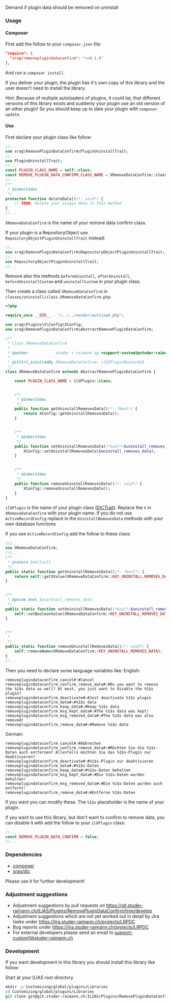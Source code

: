 Demand if plugin data should be removed on uninstall

### Usage

#### Composer
First add the follow to your `composer.json` file:
```json
"require": {
  "srag/removeplugindataconfirm": ">=0.1.0"
},
```

And run a `composer install`.

If you deliver your plugin, the plugin has it's own copy of this library and the user doesn't need to install the library.

Hint: Because of multiple autoloaders of plugins, it could be, that different versions of this library exists and suddenly your plugin use an old version of an other plugin! So you should keep up to date your plugin with `composer update`.

#### Use
First declare your plugin class like follow:
```php
//...
use srag\RemovePluginDataConfirm\PluginUninstallTrait;
//...
use PluginUninstallTrait;
//...
const PLUGIN_CLASS_NAME = self::class;
const REMOVE_PLUGIN_DATA_CONFIRM_CLASS_NAME = XRemoveDataConfirm::class;
//...
/**
 * @inheritdoc
 */
protected function deleteData()/*: void*/ {
	// TODO: Delete your plugin data in this method
}
//...
```
`XRemoveDataConfirm` is the name of your remove data confirm class.

If your plugin is a RepositoryObject use `RepositoryObjectPluginUninstallTrait` instead:
```php
//...
use srag\RemovePluginDataConfirm\RepositoryObjectPluginUninstallTrait;
//...
use RepositoryObjectPluginUninstallTrait;
//...
```

Remove also the methods `beforeUninstall`, `afterUninstall`, `beforeUninstallCustom` and `uninstallCustom` in your plugin class.

Then create a class called `XRemoveDataConfirm` in `classes/uninstall/class.XRemoveDataConfirm.php`:
```php
<?php

require_once __DIR__ . "/../../vendor/autoload.php";

use srag\Plugins\X\Config\XConfig;
use srag\RemovePluginDataConfirm\AbstractRemovePluginDataConfirm;

/**
 * Class XRemoveDataConfirm
 *
 * @author            studer + raimann ag <support-custom1@studer-raimann.ch>
 *
 * @ilCtrl_isCalledBy XRemoveDataConfirm: ilUIPluginRouterGUI
 */
class XRemoveDataConfirm extends AbstractRemovePluginDataConfirm {

	const PLUGIN_CLASS_NAME = ilXPlugin::class;


	/**
	 * @inheritdoc
	 */
	public function getUninstallRemovesData()/*: ?bool*/ {
		return XConfig::getUninstallRemovesData();
	}


	/**
	 * @inheritdoc
	 */
	public function setUninstallRemovesData(/*bool*/$uninstall_removes_data)/*: void*/ {
		XConfig::setUninstallRemovesData($uninstall_removes_data);
	}


	/**
     * @inheritdoc
     */
    public function removeUninstallRemovesData()/*: void*/ {
        XConfig::removeUninstallRemovesData();
    }
}

```
`ilXPlugin` is the name of your plugin class ([DICTrait](https://github.com/studer-raimann/DIC)).
Replace the `X` in `XRemoveDataConfirm` with your plugin name.
If you do not use `ActiveRecordConfig` replace in the `UninstallRemovesData` methods with your own database functions

If you use `ActiveRecordConfig` add the follow to these class:
```php
///...
use XRemoveDataConfirm;
///...
/**
 * @return bool|null
 */
public static function getUninstallRemovesData()/*: ?bool*/ {
	return self::getXValue(XRemoveDataConfirm::KEY_UNINSTALL_REMOVES_DATA, XRemoveDataConfirm::DEFAULT_UNINSTALL_REMOVES_DATA);
}


/**
 * @param bool $uninstall_removes_data
 */
public static function setUninstallRemovesData(/*bool*/$uninstall_removes_data)/*: void*/ {
	self::setBooleanValue(XRemoveDataConfirm::KEY_UNINSTALL_REMOVES_DATA, $uninstall_removes_data);
}


/**
 *
 */
public static function removeUninstallRemovesData()/*: void*/ {
	self::removeName(XRemoveDataConfirm::KEY_UNINSTALL_REMOVES_DATA);
}
//...
```

Then you need to declare some language variables like:
English:
```
removeplugindataconfirm_cancel#:#Cancel
removeplugindataconfirm_confirm_remove_data#:#Do you want to remove the %1$s data as well? At most, you just want to disable the %1$s plugin?
removeplugindataconfirm_deactivate#:#Just deactivate %1$s plugin
removeplugindataconfirm_data#:#%1$s data
removeplugindataconfirm_keep_data#:#Keep %1$s data
removeplugindataconfirm_msg_kept_data#:#The %1$s data was kept!
removeplugindataconfirm_msg_removed_data#:#The %1$s data was also removed!
removeplugindataconfirm_remove_data#:#Remove %1$s data
```
German:
```
removeplugindataconfirm_cancel#:#Abbrechen
removeplugindataconfirm_confirm_remove_data#:#Möchten Sie die %1$s-Daten auch entfernen? Allenfalls möchten Sie das %1$s-Plugin nur deaktivieren?
removeplugindataconfirm_deactivate#:#%1$s-Plugin nur deaktivieren
removeplugindataconfirm_data#:#%1$s-Daten
removeplugindataconfirm_keep_data#:#%1$s-Daten behalten
removeplugindataconfirm_msg_kept_data#:#Die %1$s-Daten wurden behalten!
removeplugindataconfirm_msg_removed_data#:#Die %1$s-Daten wurden auch entfernt!
removeplugindataconfirm_remove_data#:#Entferne %1$s-Daten
```
If you want you can modify these. The `%1$s` placeholder is the name of your plugin.

If you want to use this library, but don't want to confirm to remove data, you can disable it with add the follow to your `ilXPlugin` class:
```php
//...
const REMOVE_PLUGIN_DATA_CONFIRM = false;
//...
```
### Dependencies
* [composer](https://getcomposer.org)
* [srag/dic](https://packagist.org/packages/srag/dic)

Please use it for further development!

### Adjustment suggestions
* Adjustment suggestions by pull requests on https://git.studer-raimann.ch/ILIAS/Plugins/RemovePluginDataConfirm/tree/develop
* Adjustment suggestions which are not yet worked out in detail by Jira tasks under https://jira.studer-raimann.ch/projects/LRPDC
* Bug reports under https://jira.studer-raimann.ch/projects/LRPDC
* For external developers please send an email to support-custom1@studer-raimann.ch

### Development
If you want development in this library you should install this library like follow:

Start at your ILIAS root directory
```bash
mkdir -p Customizing/global/plugins/Libraries
cd Customizing/global/plugins/Libraries
git clone git@git.studer-raimann.ch:ILIAS/Plugins/RemovePluginDataConfirm.git RemovePluginDataConfirm
```

